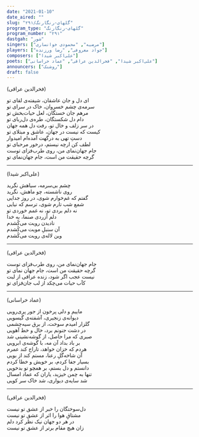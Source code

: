 ```yaml
---
date: "2021-01-10"
date_aired: ""
slug: "گلهای-رنگارنگ/۲۹۱"
program_type: "گلهای-رنگارنگ"
program_number: "۲۹۱"
dastgah: "شور"
singers: ["مرضیه", "محمودی خوانساری"]
players: ["جواد معروفی", "رضا ورزنده"]
composers: ["علی‌اکبر شیدا"]
poets: ["علی‌اکبر شیدا", "فخرالدین عراقی", "عماد خراسانی"]
announcers: ["روشنک"]
draft: false
---
```


(فخرالدین عراقی)  

ای دل و جان عاشقان، شیفته‌ی لقای تو  
سرمه‌ی چشم خسروان، خاک در سرای تو  
مرهم جان خستگان، لعل حیات‌بخش تو  
دام دل شکستگان، طره‌ی دل‌ربای تو  
در سر زلف و خال تو، رفت دل همه جهان  
کیست که نیست در جهان، عاشق و مبتلای تو  
دستِ تهی به درگهت آمده‌ام امیدوار  
لطف کن ارچه نیستم، درخور مرحبای تو  
جام جهان‌نمای من، روی طرب‌فزای توست  
گرچه حقیقت من است، جام جهان‌نمای تو  

---  

(علی‌اکبر شیدا)  

چشم بی‌سرمه، سیاهش نگرید  
روی ناشسته، چو ماهش، نگرید  
گفتم که غم‌خوارم شوی، در روز جدایی  
شمع شب تارم شوی، ترسم که نیایی  
نه دلم بردی تو، نه غمم خوردی تو  
دلم آزردی صنما، به خدا  
نادیدن رویت می‌کُشدم  
آن سنبلِ مویت می‌کُشدم  
وین لاله‌ی رویت می‌کُشدم  

---  

(فخرالدین عراقی)  

جام جهان‌نمای من، روی طرب‌فزای توست  
گرچه حقیقت من است، جام جهان نمای تو  
نیست عجب اگر شود، زنده عراقی از لبت  
كآب حیات می‌چکد از لب جان‌فزای تو  

---  

(عماد خراسانی)  

ماییم و دلی پرخون از جور پری‌رویی  
دیوانه‌ی زنجیری، آشفته‌ی گیسویی  
گلزار امیدم سوخت، از برق سیه‌چشمی  
در دشت جنونم برد، خال و خط آهویی  
صبری که مرا حاصل، از گوشه‌نشینی شد  
بر باد بداد آن مه، با گوشه‌ی ابرویی  
هردم که خزان خواهد، تاراج کند عمرم  
آن شاخه‌گلِ رعنا، مستم کند از بویی  
بسیار جفا کردم، بر خویش و خطا کردم  
دانستم و دل بستم، بر همچو تو بدخویی  
تنها به چمن خیزید، یاران که عماد امسال  
شد سایه‌ی دیواری، شد خاک سر کویی  

---  

(فخرالدین عراقی)  

دل‌سوختگان را خبر از عشق تو نیست  
مشتاقِ هوا را اثر از عشق تو نیست  
در هر دو جهان نیک نظر کرد دلم  
زان هیچ مقام برتر از عشق تو نیست  
